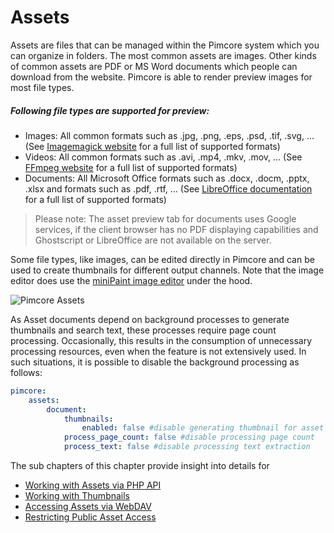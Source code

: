 # Assets

Assets are files that can be managed within the Pimcore system which you can organize in folders. The most common assets 
are images. Other kinds of common assets are PDF or MS Word documents which people can download from the website.
Pimcore is able to render preview images for most file types. 

##### Following file types are supported for preview: 
* Images: All common formats such as .jpg, .png, .eps, .psd, .tif, .svg, ... (See [Imagemagick website](https://imagemagick.org/script/formats.php) for a full list of supported formats)
* Videos: All common formats such as .avi, .mp4, .mkv, .mov, ... (See [FFmpeg website](https://www.ffmpeg.org/general.html#File-Formats) for a full list of supported formats)
* Documents: All Microsoft Office formats such as .docx, .docm, .pptx, .xlsx and formats such as .pdf, .rtf, ... (See [LibreOffice documentation](https://wiki.documentfoundation.org/images/1/13/1_-_File_Formats.odt) for a full list of supported formats)

> Please note: The asset preview tab for documents uses Google services, if the client browser has no PDF 
> displaying capabilities and Ghostscript or LibreOffice are not available on the server.

Some file types, like images, can be edited directly in Pimcore and can be used to create thumbnails for different 
output channels. Note that the image editor does use the [miniPaint image editor](https://github.com/viliusle/miniPaint) under the hood.

![Pimcore Assets](../img/pimcore_assets.png)

As Asset documents depend on background processes to generate thumbnails and search text, these processes require page count processing.
Occasionally, this results in the consumption of unnecessary processing resources, even when the feature is not extensively used.
In such situations, it is possible to disable the background processing as follows:
```yaml
pimcore:
    assets:
        document:
            thumbnails:
                enabled: false #disable generating thumbnail for asset documents
            process_page_count: false #disable processing page count
            process_text: false #disable processing text extraction
```

The sub chapters of this chapter provide insight into details for
 * [Working with Assets via PHP API](./01_Working_with_PHP_API.md) 
 * [Working with Thumbnails](./03_Working_with_Thumbnails/README.md)
 * [Accessing Assets via WebDAV](./05_Accessing_Assets_via_WebDAV.md)
 * [Restricting Public Asset Access](./07_Restricting_Public_Asset_Access.md)
